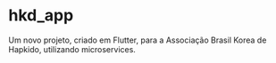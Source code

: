 # hkd_app

Um novo projeto, criado em Flutter, para a Associação Brasil Korea de Hapkido, utilizando microservices.

